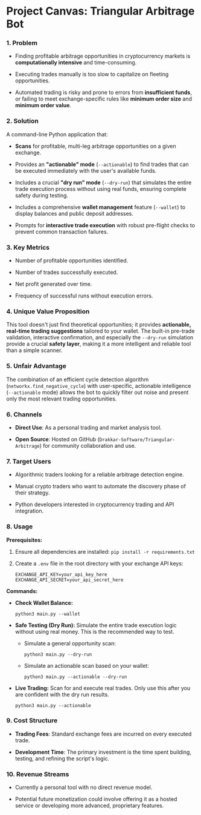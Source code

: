 **Project Canvas: Triangular Arbitrage Bot**
============================================

### **1\. Problem**

-   Finding profitable arbitrage opportunities in cryptocurrency markets is **computationally intensive** and time-consuming.

-   Executing trades manually is too slow to capitalize on fleeting opportunities.

-   Automated trading is risky and prone to errors from **insufficient funds**, or failing to meet exchange-specific rules like **minimum order size** and **minimum order value**.

### **2\. Solution**

A command-line Python application that:

-   **Scans** for profitable, multi-leg arbitrage opportunities on a given exchange.

-   Provides an **"actionable" mode** (`--actionable`) to find trades that can be executed immediately with the user's available funds.

-   Includes a crucial **"dry run" mode** (`--dry-run`) that simulates the entire trade execution process without using real funds, ensuring complete safety during testing.

-   Includes a comprehensive **wallet management** feature (`--wallet`) to display balances and public deposit addresses.

-   Prompts for **interactive trade execution** with robust pre-flight checks to prevent common transaction failures.

### **3\. Key Metrics**

-   Number of profitable opportunities identified.

-   Number of trades successfully executed.

-   Net profit generated over time.

-   Frequency of successful runs without execution errors.

### **4\. Unique Value Proposition**

This tool doesn't just find theoretical opportunities; it provides **actionable, real-time trading suggestions** tailored to your wallet. The built-in pre-trade validation, interactive confirmation, and especially the `--dry-run` simulation provide a crucial **safety layer**, making it a more intelligent and reliable tool than a simple scanner.

### **5\. Unfair Advantage**

The combination of an efficient cycle detection algorithm (`networkx.find_negative_cycle`) with user-specific, actionable intelligence (`--actionable` mode) allows the bot to quickly filter out noise and present only the most relevant trading opportunities.

### **6\. Channels**

-   **Direct Use**: As a personal trading and market analysis tool.

-   **Open Source**: Hosted on GitHub (`Drakkar-Software/Triangular-Arbitrage`) for community collaboration and use.

### **7\. Target Users**

-   Algorithmic traders looking for a reliable arbitrage detection engine.

-   Manual crypto traders who want to automate the discovery phase of their strategy.

-   Python developers interested in cryptocurrency trading and API integration.

### **8\. Usage**

**Prerequisites:**

1.  Ensure all dependencies are installed: `pip install -r requirements.txt`

2.  Create a `.env` file in the root directory with your exchange API keys:

    ```
    EXCHANGE_API_KEY=your_api_key_here
    EXCHANGE_API_SECRET=your_api_secret_here

    ```

**Commands:**

-   **Check Wallet Balance:**

    ```
    python3 main.py --wallet

    ```

-   **Safe Testing (Dry Run):** Simulate the entire trade execution logic without using real money. This is the recommended way to test.

    -   Simulate a general opportunity scan:

        ```
        python3 main.py --dry-run

        ```

    -   Simulate an actionable scan based on your wallet:

        ```
        python3 main.py --actionable --dry-run

        ```

-   **Live Trading:** Scan for and execute real trades. Only use this after you are confident with the dry run results.

    ```
    python3 main.py --actionable

    ```

### **9\. Cost Structure**

-   **Trading Fees**: Standard exchange fees are incurred on every executed trade.

-   **Development Time**: The primary investment is the time spent building, testing, and refining the script's logic.

### **10\. Revenue Streams**

-   Currently a personal tool with no direct revenue model.

-   Potential future monetization could involve offering it as a hosted service or developing more advanced, proprietary features.